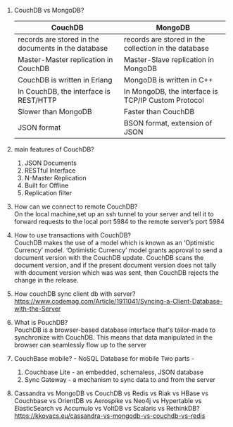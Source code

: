 1. CouchDB vs MongoDB?

    |     CouchDB |   MongoDB |
    | ----------- | --------  |
    | records are stored in the documents in the database | records are stored in the collection in the database |
    | Master-Master replication in CouchDB | Master-Slave replication in MongoDB |
    | CouchDB is written in Erlang | MongoDB is written in C++ |
    | In CouchDB, the interface is REST/HTTP | In MongoDB, the interface is TCP/IP Custom Protocol |
    | Slower than MongoDB | Faster than CouchDB |
    | JSON format | BSON format, extension of JSON |
  
2. main features of CouchDB?
   1. JSON Documents
   2. RESTful Interface
   3. N-Master Replication
   4. Built for Offline
   5. Replication filter

3. How can we connect to remote CouchDB?  
    On the local machine,set up an ssh tunnel to your server and tell it to forward requests to the local port 5984 to the remote server’s port 5984
4. How to use transactions with CouchDB?  
    CouchDB makes the use of a model which is known as an ‘Optimistic Currency’ model. ‘Optimistic Currency’ model grants approval to send a document version
    with the CouchDB update. CouchDB scans the document version, and if the present document version does not tally with document version which was was sent,
    then CouchDB rejects the change in the release.
5. How couchDB sync client db with server?  
    https://www.codemag.com/Article/1911041/Syncing-a-Client-Database-with-the-Server
6. What is PouchDB?  
    PouchDB is a browser-based database interface that's tailor-made to synchronize with CouchDB. This means that data manipulated in the browser can
    seamlessly flow up to the server
7. CouchBase mobile? - NoSQL Database for mobile
    Two parts -  
    1. Couchbase Lite - an embedded, schemaless, JSON database
    2. Sync Gateway - a mechanism to sync data to and from the server
8. Cassandra vs MongoDB vs CouchDB vs Redis vs Riak vs HBase vs Couchbase vs OrientDB vs Aerospike vs Neo4j vs Hypertable vs ElasticSearch vs Accumulo vs
    VoltDB vs Scalaris vs RethinkDB?\
    https://kkovacs.eu/cassandra-vs-mongodb-vs-couchdb-vs-redis

    
